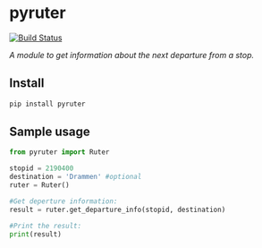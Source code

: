# pyruter

[![Build Status](https://travis-ci.org/ludeeus/pyruter.svg?branch=master)](https://travis-ci.org/ludeeus/pyruter)

_A module to get information about the next departure from a stop._

## Install

```bash
pip install pyruter
```

## Sample usage

```python
from pyruter import Ruter

stopid = 2190400
destination = 'Drammen' #optional
ruter = Ruter()

#Get deperture information:
result = ruter.get_departure_info(stopid, destination)

#Print the result:
print(result)
```
